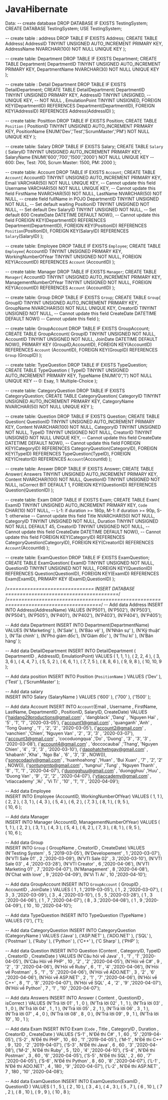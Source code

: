 ﻿# JavaHibernate
Data:
-- create database
DROP DATABASE IF EXISTS TestingSystem;
CREATE DATABASE TestingSystem;
USE TestingSystem;

-- create table : address
DROP TABLE IF EXISTS Address;
CREATE TABLE Address(
	AddressID 				TINYINT UNSIGNED AUTO_INCREMENT PRIMARY KEY,
    AddressName 			NVARCHAR(100) NOT NULL UNIQUE KEY
);

-- create table: Department
DROP TABLE IF EXISTS Department;
CREATE TABLE Department(
	DepartmentID 			TINYINT UNSIGNED AUTO_INCREMENT PRIMARY KEY,
    DepartmentName 			NVARCHAR(30) NOT NULL UNIQUE KEY
);

-- create table : Detail Department
DROP TABLE IF EXISTS DetailDepartment;
CREATE TABLE DetailDepartment(
	DepartmentID 			TINYINT UNSIGNED PRIMARY KEY,
    AddressID 				TINYINT UNSIGNED, -- UNIQUE KEY,  -- NOT NULL ,
    EmulationPoint 			TINYINT UNSIGNED,
    FOREIGN KEY(DepartmentID) REFERENCES Department(DepartmentID),
	FOREIGN KEY(AddressID) REFERENCES Address(AddressID)
);

-- create table: Posittion
DROP TABLE IF EXISTS Position;
CREATE TABLE `Position` (
	PositionID				TINYINT UNSIGNED AUTO_INCREMENT PRIMARY KEY,
    PositionName			ENUM('Dev','Test','ScrumMaster','PM') NOT NULL UNIQUE KEY
);

-- create table: Salary
DROP TABLE IF EXISTS Salary;
CREATE TABLE `Salary` (
	SalaryID			TINYINT UNSIGNED AUTO_INCREMENT PRIMARY KEY,
    SalaryName			ENUM('600','700','1500','2000') NOT NULL UNIQUE KEY -- 600: Dev, Test: 700, Scrum Master: 1500, PM: 2000
);

-- create table: Account
DROP TABLE IF EXISTS `Account`;
CREATE TABLE `Account`(
	AccountID				TINYINT UNSIGNED AUTO_INCREMENT PRIMARY KEY,
    Email					VARCHAR(50) NOT NULL UNIQUE KEY, -- Cannot update this field
    Username				VARCHAR(50) NOT NULL UNIQUE KEY, -- Cannot update this field
    FirstName				NVARCHAR(50) NOT NULL,
    LastName				NVARCHAR(50) NOT NULL,	-- create field fullName in POJO
    DepartmentID 			TINYINT UNSIGNED NOT NULL,	-- Set default waiting
    PositionID				TINYINT UNSIGNED NOT NULL,	-- Set default Dev
    SalaryID				TINYINT UNSIGNED NOT NULL, -- Set default 600
    CreateDate				DATETIME DEFAULT NOW(), -- Cannot update this field
    FOREIGN KEY(DepartmentID) REFERENCES Department(DepartmentID),
    FOREIGN KEY(PositionID) REFERENCES `Position`(PositionID),
    FOREIGN KEY(SalaryID) REFERENCES `Salary`(SalaryID)
);

-- create table: Employee
DROP TABLE IF EXISTS `Employee`;
CREATE TABLE `Employee`(
	AccountID				TINYINT UNSIGNED PRIMARY KEY,
	WorkingNumberOfYear		TINYINT UNSIGNED NOT NULL,
    FOREIGN KEY(AccountID) REFERENCES `Account` (AccountID)
);

-- create table: Manager
DROP TABLE IF EXISTS `Manager`;
CREATE TABLE `Manager`(
	AccountID					TINYINT UNSIGNED AUTO_INCREMENT PRIMARY KEY,
    ManagementNumberOfYear 		TINYINT UNSIGNED NOT NULL,
    FOREIGN KEY(AccountID) REFERENCES `Account` (AccountID)
);

-- create table: Group
DROP TABLE IF EXISTS `Group`;
CREATE TABLE `Group`(
	GroupID					TINYINT UNSIGNED AUTO_INCREMENT PRIMARY KEY,
    GroupName				NVARCHAR(50) NOT NULL UNIQUE KEY,
    CreatorID				TINYINT UNSIGNED NOT NULL, -- Cannot update this field
    CreateDate				DATETIME DEFAULT NOW() -- Cannot update this field
);

-- create table: GroupAccount
DROP TABLE IF EXISTS GroupAccount;
CREATE TABLE GroupAccount(
	GroupID					TINYINT UNSIGNED NOT NULL,
    AccountID				TINYINT UNSIGNED NOT NULL,
    JoinDate				DATETIME DEFAULT NOW(),
    PRIMARY KEY (GroupID,AccountID),
    FOREIGN KEY(AccountID) REFERENCES `Account` (AccountID),
    FOREIGN KEY(GroupID) REFERENCES `Group` (GroupID)
);

-- create table: TypeQuestion
DROP TABLE IF EXISTS TypeQuestion;
CREATE TABLE TypeQuestion (
    TypeID 			TINYINT UNSIGNED AUTO_INCREMENT PRIMARY KEY,
    TypeName 		ENUM('0','1') NOT NULL UNIQUE KEY -- 0:  Esay, 1: Multiple-Choice
);

-- create table: CategoryQuestion
DROP TABLE IF EXISTS CategoryQuestion;
CREATE TABLE CategoryQuestion(
    CategoryID				TINYINT UNSIGNED AUTO_INCREMENT PRIMARY KEY, 
    CategoryName			NVARCHAR(50) NOT NULL UNIQUE KEY
);

-- create table: Question
DROP TABLE IF EXISTS Question;
CREATE TABLE Question(
    QuestionID				TINYINT UNSIGNED AUTO_INCREMENT PRIMARY KEY,
    Content					NVARCHAR(100) NOT NULL,
    CategoryID				TINYINT UNSIGNED NOT NULL,
    TypeID					TINYINT UNSIGNED NOT NULL,
    CreatorID				TINYINT UNSIGNED NOT NULL UNIQUE KEY, -- Cannot update this field
    CreateDate				DATETIME DEFAULT NOW(), -- Cannot update this field
    FOREIGN KEY(CategoryID) 	REFERENCES CategoryQuestion(CategoryID),
    FOREIGN KEY(TypeID) 		REFERENCES TypeQuestion(TypeID),
    FOREIGN KEY(CreatorID) 		REFERENCES `Account`(AccountId)
);

-- create table: Answer
DROP TABLE IF EXISTS Answer;
CREATE TABLE Answer(
    Answers					TINYINT UNSIGNED AUTO_INCREMENT PRIMARY KEY,
    Content					NVARCHAR(100) NOT NULL,
    QuestionID				TINYINT UNSIGNED NOT NULL,
    isCorrect				BIT DEFAULT 1,
    FOREIGN KEY(QuestionID) REFERENCES Question(QuestionID)
);

-- create table: Exam
DROP TABLE IF EXISTS Exam;
CREATE TABLE Exam(
    ExamID					TINYINT UNSIGNED AUTO_INCREMENT PRIMARY KEY,
    `Code`					CHAR(10) NOT NULL,	-- L-1: if duration >= 180p, M-1: if duration >= 90p, S-1: otherwise -- Cannot update this field
    Title					NVARCHAR(50) NOT NULL,
    CategoryID				TINYINT UNSIGNED NOT NULL,
    Duration				TINYINT UNSIGNED NOT NULL DEFAULT 45,
    CreatorID				TINYINT UNSIGNED NOT NULL, -- Cannot update this field
    CreateDate				DATETIME DEFAULT NOW(), -- Cannot update this field
    FOREIGN KEY(CategoryID) REFERENCES CategoryQuestion(CategoryID),
    FOREIGN KEY(CreatorID) 	REFERENCES `Account`(AccountId)
);

-- create table: ExamQuestion
DROP TABLE IF EXISTS ExamQuestion;
CREATE TABLE ExamQuestion(
    ExamID				TINYINT UNSIGNED NOT NULL,
	QuestionID			TINYINT UNSIGNED NOT NULL,
    FOREIGN KEY(QuestionID) REFERENCES Question(QuestionID),
    FOREIGN KEY(ExamID) REFERENCES Exam(ExamID),
    PRIMARY KEY (ExamID,QuestionID)
);

/*============================== INSERT DATABASE =======================================*/
/*======================================================================================*/
-- Add data Address
INSERT INTO Address(AddressName) 
VALUES
				(N'P501'),
				(N'P502'),
				(N'P503'),
				(N'P504'),
				(N'P505'),
				(N'P401'),
				(N'P402'),
				(N'P403'),
				(N'P404'),
				(N'P405');

-- Add data Department
INSERT INTO Department(DepartmentName) 
VALUES
						(N'Marketing'	),
						(N'Sale'		),
						(N'Bảo vệ'		),
						(N'Nhân sự'		),
						(N'Kỹ thuật'	),
						(N'Tài chính'	),
						(N'Phó giám đốc'),
						(N'Giám đốc'	),
						(N'Thư kí'		),
						(N'Bán hàng'	);

-- Add data DetailDepartment
INSERT INTO DetailDepartment	(  DepartmentID		, AddressID, 	EmulationPoint)
VALUES 							(		1,				1,					1	),
								(		2,				2,					4	),
								(		3,				3,					6	),
								(		4,				4,					7	),
								(		5,				5,					2	),
								(		6,				6,					1	),
								(		7,				7,					5	),
								(		8,				8,					6	),
								(		9,				9,					8	),
								(		10,				10,					9	);
                    
-- Add data position
INSERT INTO Position	(`PositionName`	) 
VALUES 					('Dev'			),
						('Test'			),
						('ScrumMaster'	);
                        
-- Add data salary                 
INSERT INTO Salary		(SalaryName	) 
VALUES 					('600'		),
						('700'		),
						('1500'		);


-- Add data Account
INSERT INTO `Account`(Email								, Username			, FirstName,	LastName,		 DepartmentID	, PositionID, SalaryID, 	CreateDate)
VALUES 				('haidang29productions@gmail.com'	, 'dangblack'		,'Dang'	,		'Nguyen Hai'	,   '5'			,   '1',		'1'		,	'2020-03-05'),
					('account1@gmail.com'				, 'quanganh'		,'Anh'	,		'Tong Quang'	,   '1'			,   '2',		'2'		,	'2020-03-05'),
                    ('account2@gmail.com'				, 'vanchien'		,'Chien',		'Nguyen Van'	,   '2'			,   '3',		'3'		,	'2020-03-07'),
                    ('account3@gmail.com'				, 'cocoduongqua'	,'Do'	,		'Duong'			,   '3'			,   '3',		'3'		,	'2020-03-08'),
                    ('account4@gmail.com'				, 'doccocaubai'		,'Thang',		'Nguyen Chien'  ,   '4'			,   '3',		'3'		,	'2020-03-10'),
                    ('dapphatchetngay@gmail.com'		, 'khabanh'			,'Kha'	,		'Ngo Ba'		,   '6'			,   '3',		'3'		,	NOW()),
                    ('songcodaoly@gmail.com'			, 'huanhoahong'		,'Huan'	,		'Bui Xuan'		,   '7'			,   '2',		'2'		,	NOW()),
                    ('sontungmtp@gmail.com'				, 'tungnui'			,'Tung'	,		'Nguyen Thanh'	,   '8'			,   '1',		'1'		,	'2020-04-07'),
                    ('duongghuu@gmail.com'				, 'duongghuu'		,'Huu'	,		'Duong Van'		,   '9'			,   '2',		'2'		,	'2020-04-07'),
                    ('vtiaccademy@gmail.com'			, 'vtiaccademy'		,'Ai'	,		'Vi Ti'			,   '10'		,   '1',		'1'		,	'2020-04-09');

-- Add data Employee                 
INSERT INTO Employee	(AccountID,		WorkingNumberOfYear) 
VALUES 					(	1,					1			),
						(	2,					2			),
						(	3,					1			),
						(	4,					3			),
						(	5,					4			),
 						(	6,					2			),
						(	7,					3			),
						(	8,					1			),
						(	9,					5			),   
                        (	10,					6			);

-- Add data Manager                 
INSERT INTO Manager		(AccountID,		ManagementNumberOfYear) 
VALUES 					(	1,					1			),
						(	2,					2			),
						(	3,					1			),
						(	4,					3			),
						(	5,					4			),
 						(	6,					2			),
						(	7,					3			),
						(	8,					1			),
						(	9,					5			),   
                        (	10,					6			);
                        
-- Add data Group        
INSERT INTO `Group`	(  GroupName			, CreatorID		, CreateDate)
VALUES 				(N'Testing System'		,   5			,'2019-03-05'),
					(N'Developement'		,   1			,'2020-03-07'),
                    (N'VTI Sale 01'			,   2			,'2020-03-09'),
                    (N'VTI Sale 02'			,   3			,'2020-03-10'),
                    (N'VTI Sale 03'			,   4			,'2020-03-28'),
                    (N'VTI Creator'			,   6			,'2020-04-06'),
                    (N'VTI Marketing 01'	,   7			,'2020-04-07'),
                    (N'Management'			,   8			,'2020-04-08'),
                    (N'Chat with love'		,   9			,'2020-04-09'),
                    (N'Vi Ti Ai'			,   10			,'2020-04-10');

-- Add data GroupAccount
INSERT INTO `GroupAccount`	(  GroupID	, AccountID	, JoinDate	 )
VALUES 						(	1		,    1		,'2019-03-05'),
							(	1		,    2		,'2020-03-07'),
							(	3		,    3		,'2020-03-09'),
							(	3		,    4		,'2020-03-10'),
							(	5		,    5		,'2020-03-28'),
							(	1		,    3		,'2020-04-06'),
							(	1		,    7		,'2020-04-07'),
							(	8		,    3		,'2020-04-08'),
							(	1		,    9		,'2020-04-09'),
							(	10		,    10		,'2020-04-10');

-- Add data TypeQuestion
INSERT INTO TypeQuestion	(TypeName	) 
VALUES 						('0'), 
							('1'); 


-- Add data CategoryQuestion
INSERT INTO CategoryQuestion		(CategoryName	)
VALUES 								('Java'			),
									('ASP.NET'		),
									('ADO.NET'		),
									('SQL'			),
									('Postman'		),
									('Ruby'			),
									('Python'		),
									('C++'			),
									('C Sharp'		),
									('PHP'			);
													
-- Add data Question
INSERT INTO Question	(Content			, CategoryID, TypeID		, CreatorID	, CreateDate )
VALUES 					(N'Câu hỏi về Java'	,	1		,   '1'			,   '1'		,'2020-04-05'),
						(N'Câu Hỏi về PHP'	,	10		,   '2'			,   '2'		,'2020-04-05'),
						(N'Hỏi về C#'		,	9		,   '2'			,   '3'		,'2020-04-06'),
						(N'Hỏi về Ruby'		,	6		,   '1'			,   '4'		,'2020-04-06'),
						(N'Hỏi về Postman'	,	5		,   '1'			,   '5'		,'2020-04-06'),
						(N'Hỏi về ADO.NET'	,	3		,   '2'			,   '6'		,'2020-04-06'),
						(N'Hỏi về ASP.NET'	,	2		,   '1'			,   '7'		,'2020-04-06'),
						(N'Hỏi về C++'		,	8		,   '1'			,   '8'		,'2020-04-07'),
						(N'Hỏi về SQL'		,	4		,   '2'			,   '9'		,'2020-04-07'),
						(N'Hỏi về Python'	,	7		,   '1'			,   '10'	,'2020-04-07');

-- Add data Answers
INSERT INTO Answer	(  Content		, QuestionID	, isCorrect	)
VALUES 				(N'Trả lời 01'	,   1			,	0		),
					(N'Trả lời 02'	,   1			,	1		),
                    (N'Trả lời 03'	,   1			,	0		),
                    (N'Trả lời 04'	,   1			,	1		),
                    (N'Trả lời 05'	,   2			,	1		),
                    (N'Trả lời 06'	,   3			,	1		),
                    (N'Trả lời 07'	,   4			,	0		),
                    (N'Trả lời 08'	,   8			,	0		),
                    (N'Trả lời 09'	,   9			,	1		),
                    (N'Trả lời 10'	,   10			,	1		);
	
-- Add data Exam
INSERT INTO Exam	(`Code`			, Title					, CategoryID	, Duration	, CreatorID		, CreateDate )
VALUES 				('S-1'			, N'Đề thi C#'			,	1			,	60		,   '5'			,'2019-04-05'),
					('S-2'			, N'Đề thi PHP'			,	10			,	60		,   '1'			,'2019-04-05'),
                    ('M-1'			, N'Đề thi C++'			,	9			,	120		,   '2'			,'2019-04-07'),
                    ('S-3'			, N'Đề thi Java'		,	6			,	60		,   '3'			,'2020-04-08'),
                    ('M-2'			, N'Đề thi Ruby'		,	5			,	120		,   '4'			,'2020-04-10'),
                    ('S-4'			, N'Đề thi Postman'		,	3			,	60		,   '6'			,'2020-04-05'),
                    ('S-5'			, N'Đề thi SQL'			,	2			,	60		,   '7'			,'2020-04-05'),
                    ('S-6'			, N'Đề thi Python'		,	8			,	60		,   '8'			,'2020-04-07'),
                    ('L-1'			, N'Đề thi ADO.NET'		,	4			,	180		,   '9'			,'2020-04-07'),
                    ('L-2'			, N'Đề thi ASP.NET'		,	7			,	180		,   '10'		,'2020-04-08');
                    
-- Add data ExamQuestion
INSERT INTO ExamQuestion(ExamID	, QuestionID	) 
VALUES 					(	1	,		5		),
						(	2	,		10		), 
						(	3	,		4		), 
						(	4	,		3		), 
						(	5	,		7		), 
						(	6	,		10		), 
						(	7	,		2		), 
						(	8	,		10		), 
						(	9	,		9		), 
						(	10	,		8		); 
